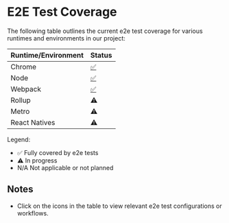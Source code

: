 # E2E Test Coverage

The following table outlines the current e2e test coverage for various runtimes and environments in our project:

| Runtime/Environment | Status |
|---------------------|-----------|
| Chrome           | [✅](.github/workflows/callable-e2e-test.yml) | 
| Node             | [✅](packages/e2e-tests/node/jest.config.ts) | 
| Webpack                |    	[✅](packages/e2e-tests/webpack/basic-bundle/webpack.config.js)     | 
| Rollup                 | 	⚠️        |
| Metro                    | 	⚠️      |
| React Natives            | 	⚠️      |

Legend:
- ✅ Fully covered by e2e tests
- ⚠️ In progress
- N/A Not applicable or not planned

## Notes

- Click on the icons in the table to view relevant e2e test configurations or workflows.

